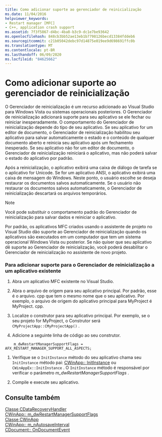```yaml
---
title: Como adicionar suporte ao gerenciador de reinicialização
ms.date: 11/04/2016
helpviewer_keywords:
- Restart manager [MFC]
- C++, application crash support
ms.assetid: 7f3f5867-d4bc-4ba8-b3c9-dc1e7be93642
ms.openlocfilehash: 848cb3bb52ae13eb1b7798126becd13384fddeb6
ms.sourcegitcommit: c21b05042debc97d14875e019ee9d698691ffc0b
ms.translationtype: MT
ms.contentlocale: pt-BR
ms.lasthandoff: 06/09/2020
ms.locfileid: "84625662"
---
```

# <a name="how-to-add-restart-manager-support"></a>Como adicionar suporte ao gerenciador de reinicialização

O Gerenciador de reinicialização é um recurso adicionado ao Visual Studio para Windows Vista ou sistemas operacionais posteriores. O Gerenciador de reinicialização adicionará suporte para seu aplicativo se ele fechar ou reiniciar inesperadamente. O comportamento do Gerenciador de reinicialização depende do tipo de seu aplicativo. Se seu aplicativo for um editor de documento, o Gerenciador de reinicialização habilitou seu aplicativo para salvar automaticamente o estado e o conteúdo de qualquer documento aberto e reinicia seu aplicativo após um fechamento inesperado. Se seu aplicativo não for um editor de documento, o Gerenciador de reinicialização reiniciará o aplicativo, mas não poderá salvar o estado do aplicativo por padrão.

Após a reinicialização, o aplicativo exibirá uma caixa de diálogo de tarefa se o aplicativo for Unicode. Se for um aplicativo ANSI, o aplicativo exibirá uma caixa de mensagem do Windows. Neste ponto, o usuário escolhe se deseja restaurar os documentos salvos automaticamente. Se o usuário não restaurar os documentos salvos automaticamente, o Gerenciador de reinicialização descartará os arquivos temporários.

> [!NOTE]
> Você pode substituir o comportamento padrão do Gerenciador de reinicialização para salvar dados e reiniciar o aplicativo.

Por padrão, os aplicativos MFC criados usando o assistente de projeto no Visual Studio dão suporte ao Gerenciador de reinicialização quando os aplicativos são executados em um computador que tem um sistema operacional Windows Vista ou posterior. Se não quiser que seu aplicativo dê suporte ao Gerenciador de reinicialização, você poderá desabilitar o Gerenciador de reinicialização no assistente de novo projeto.

### <a name="to-add-support-for-the-restart-manager-to-an-existing-application"></a>Para adicionar suporte para o Gerenciador de reinicialização a um aplicativo existente

1. Abra um aplicativo MFC existente no Visual Studio.

1. Abra o arquivo de origem para seu aplicativo principal. Por padrão, esse é o arquivo. cpp que tem o mesmo nome que o seu aplicativo. Por exemplo, o arquivo de origem do aplicativo principal para MyProject é MyProject. cpp.

1. Localize o construtor para seu aplicativo principal. Por exemplo, se o seu projeto for MyProject, o Construtor será `CMyProjectApp::CMyProjectApp()` .

1. Adicione a seguinte linha de código ao seu construtor.

```
    m_dwRestartManagerSupportFlags = AFX_RESTART_MANAGER_SUPPORT_ALL_ASPECTS;
```

1. Verifique se o `InitInstance` método do seu aplicativo chama seu `InitInstance` método pai: [CWinApp:: InitInstance](reference/cwinapp-class.md#initinstance) ou `CWinAppEx::InitInstance` . O `InitInstance` método é responsável por verificar o parâmetro *m_dwRestartManagerSupportFlags* .

1. Compile e execute seu aplicativo.

## <a name="see-also"></a>Consulte também

[Classe CDataRecoveryHandler](reference/cdatarecoveryhandler-class.md)<br/>
[CWinApp:: m_dwRestartManagerSupportFlags](reference/cwinapp-class.md#m_dwrestartmanagersupportflags)<br/>
[Classe CWinApp](reference/cwinapp-class.md)<br/>
[CWinApp:: m_nAutosaveInterval](reference/cwinapp-class.md#m_nautosaveinterval)<br/>
[CDocument:: OnDocumentEvent](reference/cdocument-class.md#ondocumentevent)
